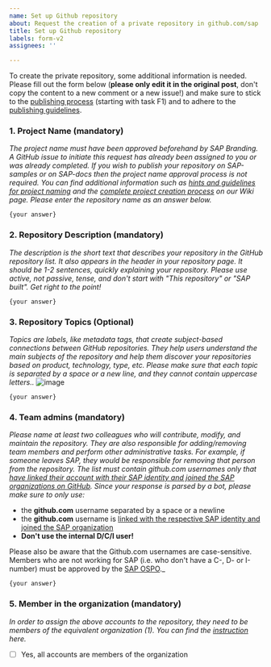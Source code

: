 ```yaml
---
name: Set up Github repository
about: Request the creation of a private repository in github.com/sap
title: Set up Github repository
labels: form-v2
assignees: ''

---
```


To create the private repository, some additional information is needed. Please fill out the form below (**please only edit it in the original post**, don't copy the content to a new comment or a new issue!) and make sure to stick to the [publishing process](https://wiki.one.int.sap/wiki/display/ospodocs/Create+an+SAP+Open+Source+Project) (starting with task F1) and to adhere to the [publishing guidelines](https://wiki.one.int.sap/wiki/display/ospodocs/OSS+Publishing+Guidelines).

### 1. Project Name (mandatory)
_The project name must have been approved beforehand by SAP Branding. A GitHub issue to initiate this request has already been assigned to you or was already completed. If you wish to publish your repository on SAP-samples or on SAP-docs then the project name approval process is not required. You can find additional information such as [hints and guidelines for project naming](https://wiki.one.int.sap/wiki/display/ospodocs/Hints+and+Guidelines+for+Project+Naming) and the [complete project creation process](https://wiki.one.int.sap/wiki/display/ospodocs/Create+an+SAP+Open+Source+Project) on our Wiki page. Please enter the repository name as an answer below._

```
{your answer}
```

### 2. Repository Description (mandatory)
_The description is the short text that describes your repository in the GitHub repository list. It also appears in the header in your repository page. It should be 1-2 sentences, quickly explaining your repository. Please use active, not passive, tense, and don't start with "This repository" or "SAP built". Get right to the point!_

```
{your answer}
```

### 3. Repository Topics (Optional)
_Topics are labels, like metadata tags, that create subject-based connections between GitHub repositories. They help users understand the main subjects of the repository and help them discover your repositories based on product, technology, type, etc. Please make sure that each topic is separated by a space or a new line, and they cannot contain uppercase letters.._
![image](https://github.wdf.sap.corp/storage/user/33731/files/58ca2200-9a3c-11ec-9894-57a10b555840)

```
{your answer}
```

### 4. Team admins (mandatory) 
_Please name at least two colleagues who will contribute, modify, and maintain the repository. They are also responsible for adding/removing team members and perform other administrative tasks. For example, if someone leaves SAP, they would be responsible for removing that person from the repository. The list must contain github.com usernames only that [have linked their account with their SAP identity and joined the SAP organizations on GitHub](https://wiki.wdf.sap.corp/wiki/display/ospodocs/Self-Service+for+Joining+an+SAP+GitHub+Organization). Since your response is parsed by a bot, please make sure to only use:_ 

- the **github.com** username separated by a space or a newline
- the **github.com** username is [linked with the respective SAP identity and joined the SAP organization](https://wiki.one.int.sap/wiki/display/ospodocs/Self-Service+for+Joining+an+SAP+GitHub+Organization)
- **Don't use the internal D/C/I user!**

Please also be aware that the Github.com usernames are case-sensitive. Members who are not working for SAP (i.e. who don't have a C-, D- or I-number) must be approved by the [SAP OSPO](https://github.wdf.sap.corp/ospo/ospo-request)._

```
{your answer}
```

### 5. Member in the organization (mandatory)
_In order to assign the above accounts to the repository, they need to be members of the equivalent organization (1). You can find the [instruction](https://wiki.one.int.sap/wiki/pages/viewpage.action?spaceKey=ospodocs&title=Self-Service+for+Joining+an+SAP+GitHub+Organization) here._

- [ ] Yes, all accounts are members of the organization
